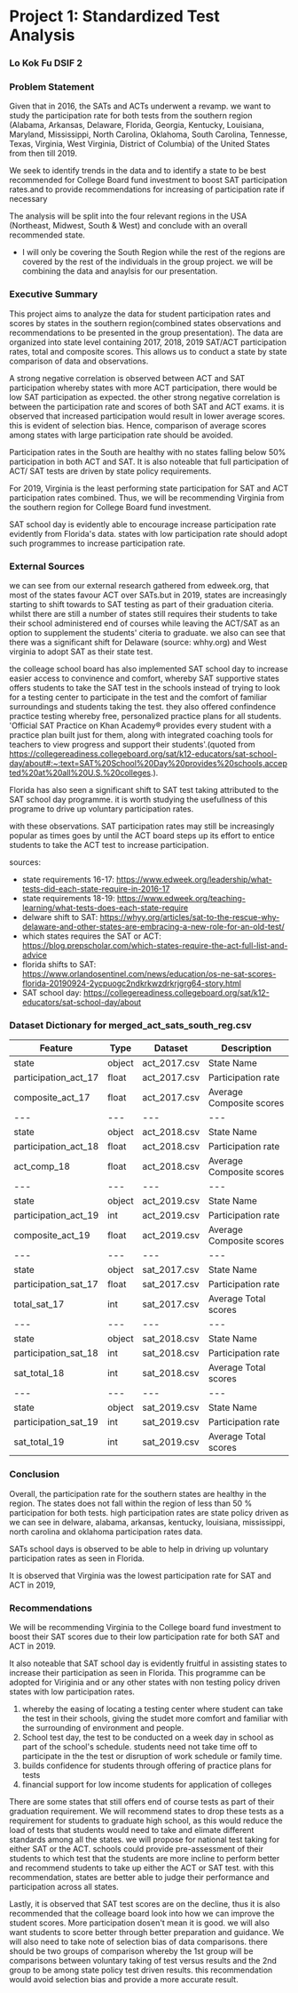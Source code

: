 # Project 1: Standardized Test Analysis

### Lo Kok Fu DSIF 2


### Problem Statement
Given that in 2016, the SATs and ACTs underwent a revamp. we want to study the participation rate for both tests from the southern region (Alabama, Arkansas, Delaware, Florida, Georgia, Kentucky, Louisiana, Maryland, Mississippi, North Carolina, Oklahoma, South Carolina, Tennesse, Texas, Virginia, West Virginia, District of Columbia) of the United States from then till 2019. 

We seek to identify trends in the data and to identify a state to be best recommended for College Board fund investment to boost SAT participation rates.and to provide recommendations for increasing of participation rate if necessary

The analysis will be split into the four relevant regions in the USA (Northeast, Midwest, South & West) and conclude with an overall recommended state. 

* I will only be covering the South Region while the rest of the regions are covered by the rest of the individuals in the group project. we will be combining the data and anaylsis for our presentation.


### Executive Summary

This project aims to analyze the data for student participation rates and scores by states in the southern region(combined states observations and recommendations to be presented in the group presentation). The data are organized into state level containing 2017, 2018, 2019 SAT/ACT participation rates, total and composite scores. This allows us to conduct a state by state comparison of data and observations.

A strong negative correlation is observed between ACT and SAT participation whereby states with more ACT participation, there would be low SAT participation as expected. the other strong negative correlation is between the participation rate and scores of both SAT and ACT exams. it is observed that increased participation would result in lower average scores. this is evident of selection bias. Hence, comparison of average scores among states with large participation rate should be avoided.

Participation rates in the South are healthy with no states falling below 50% participation in both ACT and SAT. It is also noteable that full participation of ACT/ SAT tests are driven by state policy requirements. 

For 2019, Virginia is the least performing state participation for SAT and ACT participation rates combined. Thus, we will be recommending Virginia from the southern region for College Board fund investment.

SAT school day is evidently able to encourage increase participation rate evidently from Florida's data. states with low participation rate should adopt such programmes to increase participation rate.


### External Sources

we can see from our external research gathered from edweek.org, that most of the states favour ACT over SATs.but in 2019, states are increasingly starting to shift towards to SAT testing as part of their graduation citeria. whilst there are still a number of states still requires their students to take their school administered end of courses while leaving the ACT/SAT as an option to supplement the students' citeria to graduate. we also can see that there was a significant shift for Delaware (source: whhy.org) and West virginia to adopt SAT as their state test.

the colleage school board has also implemented SAT school day to increase easier access to convinence and comfort, whereby SAT supportive states offers students to take the SAT test in the schools instead of trying to look for a testing center to participate in the test and the comfort of familiar surroundings and students taking the test. they also offered confindence practice testing whereby free, personalized practice plans for all students. 'Official SAT Practice on Khan Academy® provides every student with a practice plan built just for them, along with integrated coaching tools for teachers to view progress and support their students'.(quoted from https://collegereadiness.collegeboard.org/sat/k12-educators/sat-school-day/about#:~:text=SAT%20School%20Day%20provides%20schools,accepted%20at%20all%20U.S.%20colleges.).

Florida has also seen a significant shift to SAT test taking attributed to the SAT school day programme. it is worth studying the usefullness of this programe to drive up voluntary participation rates.

with these observations. SAT participation rates may still be increasingly popular as times goes by until the ACT board steps up its effort to entice students to take the ACT test to increase participation.

sources: 

* state requirements 16-17: https://www.edweek.org/leadership/what-tests-did-each-state-require-in-2016-17
* state requirements 18-19: https://www.edweek.org/teaching-learning/what-tests-does-each-state-require
* delware shift to SAT: https://whyy.org/articles/sat-to-the-rescue-why-delaware-and-other-states-are-embracing-a-new-role-for-an-old-test/ 
* which states requires the SAT or ACT: https://blog.prepscholar.com/which-states-require-the-act-full-list-and-advice    
* florida shifts to SAT: https://www.orlandosentinel.com/news/education/os-ne-sat-scores-florida-20190924-2ycpuogc2ndkrkwzdrkrjgrg64-story.html
* SAT school day: https://collegereadiness.collegeboard.org/sat/k12-educators/sat-school-day/about


### Dataset Dictionary for merged_act_sats_south_reg.csv

|Feature|Type|Dataset|Description|
|---|---|---|---|
|state|object|act_2017.csv|State Name
|participation_act_17|float|act_2017.csv|Participation rate
|composite_act_17|float|act_2017.csv|Average Composite scores
|---|---|---|---|
|state|object|act_2018.csv|State Name
|participation_act_18 |float|act_2018.csv|Participation rate
|act_comp_18|float|act_2018.csv|Average Composite scores
|---|---|---|---|
|state|object|act_2019.csv|State Name
|participation_act_19|int|act_2019.csv|Participation rate
|composite_act_19|float|act_2019.csv|Average Composite scores
|---|---|---|---|
|state|object|sat_2017.csv|State Name
|participation_sat_17|float|sat_2017.csv|Participation rate
|total_sat_17|int|sat_2017.csv|Average Total scores
|---|---|---|---|
|state|object|sat_2018.csv|State Name
|participation_sat_18|int|sat_2018.csv|Participation rate
|sat_total_18|int|sat_2018.csv|Average Total scores
|---|---|---|---|
|state|object|sat_2019.csv|State Name
|participation_sat_19|int|sat_2019.csv|Participation rate
|sat_total_19|int|sat_2019.csv|Average Total scores


### Conclusion

Overall, the participation rate for the southern states are healthy in the region. The states does not fall within the region of less than 50 % participation for both tests. high participation rates are state policy driven as we can see in delware, alabama, arkansas, kentucky, louisiana, mississippi, north carolina and oklahoma participation rates data.

SATs school days is observed to be able to help in driving up voluntary participation rates as seen in Florida.

It is observed that Virginia was the lowest participation rate for SAT and ACT in 2019,


### Recommendations

We will be recommending Virginia to the College board fund investment to boost their SAT scores due to their low participation rate for both SAT and ACT in 2019.

It also noteable that SAT school day is evidently fruitful in assisting states to increase their participation as seen in Florida. This programme can be adopted for Viriginia and or any other states with non testing policy driven states with low participation rates.
1. whereby the easing of locating a testing center where student can take the test in their schools, giving the studet more comfort and familiar with the surrounding of environment and people.
2. School test day, the test to be conducted on a week day in school as part of the school's schedule. students need not take time off to participate in the the test or disruption of work schedule or family time.
3. builds confidence for students through offering of practice plans for tests
4. financial support for low income students for application of colleges

There are some states that still offers end of course tests as part of their graduation requirement. We will recommend states to drop these tests as a requirement for students to graduate high school, as this would reduce the load of tests that students would need to take and elimate different standards among all the states. we will propose for national test taking for either SAT or the ACT. schools could provide pre-assessment of their students to which test that the students are more incline to perform better and recommend students to take up either the ACT or SAT test. with this recommendation, states are better able to judge their performance and participation across all states.

Lastly, it is observed that SAT test scores are on the decline, thus it is also recommended that the colleage board look into how we can improve the student scores. More participation dosen't mean it is good. we will also want students to score better through better preparation and guidance. We will also need to take note of selection bias of data comparisons. there should be two groups of comparison whereby the 1st group will be comparisons between voluntary taking of test versus results and the 2nd group to be among state policy test driven  results. this recommendation would avoid selection bias and provide a more accurate result.

